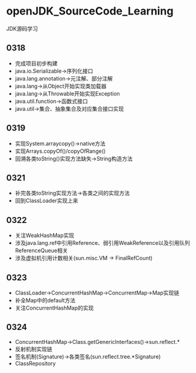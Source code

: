 # openJDK_SourceCode_Learning
JDK源码学习

## 0318
- 完成项目初步构建
- java.io.Serializable->序列化接口
- java.lang.annotation->元注解、部分注解
- java.lang->从Object开始实现类加载器
- java.lang->从Throwable开始实现Exception
- java.util.function->函数式接口
- java.util->集合、抽象集合及对应集合接口实现

## 0319
- 实现System.arraycopy()->native方法
- 实现Arrays.copyOf()/copyOfRange()
- 回溯各类toString()实现方法缺失->String构造方法

## 0321
- 补完各类toString实现方法->各类之间的实现方法
- 回到ClassLoader实现上来

## 0322
- 关注WeakHashMap实现
- 涉及java.lang.ref中引用Reference、弱引用WeakReference以及引用队列ReferenceQueue相关
- 涉及虚拟机引用计数相关(sun.misc.VM -> FinalRefCount)

## 0323
- ClassLoader->ConcurrentHashMap->ConcurrentMap->Map实现链
- 补全Map中的default方法
- 关注ConcurrentHashMap的实现

## 0324
- ConcurrentHashMap->Class.getGenericInterfaces()->sun.reflect.*
- 反射机制实现链
- 签名机制(Signature)->各类签名(sun.reflect.tree.*Signature)
- ClassRepository